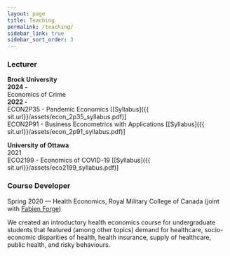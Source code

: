 ```yaml
---
layout: page
title: Teaching
permalink: /teaching/
sidebar_link: true
sidebar_sort_order: 3
---
```

### Lecturer
**Brock University** \
**2024 -** \
Economics of Crime \
**2022 -** \
ECON2P35 - Pandemic Economics [[Syllabus]({{ sit.url}}/assets/econ_2p35_syllabus.pdf)] \
ECON2P91 - Business Econometrics with Applications [[Syllabus]({{ sit.url}}/assets/econ_2p91_syllabus.pdf)]

**University of Ottawa** \
2021 \
ECO2199 - Economics of COVID-19  [[Syllabus]({{ sit.url}}/assets/eco2199_syllabus.pdf)]

### Course Developer
Spring 2020 — Health Economics, Royal Military College of Canada
(joint with [Fabien Forge](https://forgef.github.io/index.html))

We created an introductory health economics course for undergraduate students that featured (among other topics) demand for healthcare, socio-economic disparities of health, health insurance, supply of healthcare, public health, and risky behaviours.
